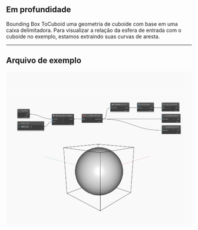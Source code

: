 ## Em profundidade
Bounding Box ToCuboid uma geometria de cuboide com base em uma caixa delimitadora. Para visualizar a relação da esfera de entrada com o cuboide no exemplo, estamos extraindo suas curvas de aresta.
___
## Arquivo de exemplo

![ToCuboid](./Autodesk.DesignScript.Geometry.BoundingBox.ToCuboid_img.jpg)

